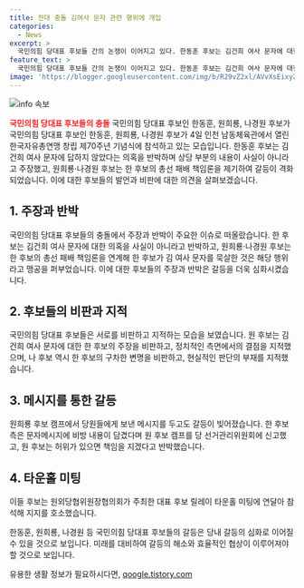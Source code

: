 ```yaml
---
title: 전대 충돌 김여사 문자 관련 행위에 개입
categories:
  - News
excerpt: >
  국민의힘 당대표 후보들 간의 논쟁이 이어지고 있다. 한동훈 후보는 김건희 여사 문자에 대한 의혹을 부인하며 총선 패배 책임을 연결하며 반박했다. 이에 원희룡·나경원 후보는 각각 한 후보의 총선 패배 책임을 강도 높게 비판하고 나경원 후보는 구차한 변명이라고 비난했다. 이에 윤상현 후보는 한 후보의 사과를 촉구하며 당 분열 가능성을 우려했다. 또한, 후보들은 서로의 캠프에 대한 비난과 공격을 진행하고 있다.
feature_text: >
  국민의힘 당대표 후보들 간의 논쟁이 이어지고 있다. 한동훈 후보는 김건희 여사 문자에 대한 의혹을 부인하며 총선 패배 책임을 연결하며 반박했다. 이에 원희룡·나경원 후보는 각각 한 후보의 총선 패배 책임을 강도 높게 비판하고 나경원 후보는 구차한 변명이라고 비난했다. 이에 윤상현 후보는 한 후보의 사과를 촉구하며 당 분열 가능성을 우려했다. 또한, 후보들은 서로의 캠프에 대한 비난과 공격을 진행하고 있다.
image: 'https://blogger.googleusercontent.com/img/b/R29vZ2xl/AVvXsEixyZcFfHzMRdzZMjFBmAUKJYCLCGyLL1o632UiGVXcaFdKo_bkvkuCioo0uUKlGfBVcT3P84aROyZIXSBEx3Aw5nCQ3pTgDom1WDC4m8eifvWiAmWEEVb4x6G_l8C0QH225ldMjyaFvpxGEBGNO37VmDTDMHGhJPq73UglMfDca1-0aw/s1600/blogspot.png'
---
```


<p><img src="https://blogger.googleusercontent.com/img/b/R29vZ2xl/AVvXsEixyZcFfHzMRdzZMjFBmAUKJYCLCGyLL1o632UiGVXcaFdKo_bkvkuCioo0uUKlGfBVcT3P84aROyZIXSBEx3Aw5nCQ3pTgDom1WDC4m8eifvWiAmWEEVb4x6G_l8C0QH225ldMjyaFvpxGEBGNO37VmDTDMHGhJPq73UglMfDca1-0aw/s1600/blogspot.png" alt="info 속보" /></p>

<p><b><span style="color: #ee2323;">국민의힘 당대표 후보들의 충돌</span></b>
국민의힘 당대표 후보인 한동훈, 원희룡, 나경원 후보가 국민의힘 당대표 후보인 한동훈, 원희룡, 나경원 후보가 4일 인천 남동체육관에서 열린 한국자유총연맹 창립 제70주년 기념식에 참석하고 있는 모습입니다. 한동훈 후보는 김건희 여사 문자에 답하지 않았다는 의혹을 반박하며 상당 부분의 내용이 사실이 아니라고 주장했고, 원희룡·나경원 후보는 한 후보의 총선 패배 책임론을 제기하여 갈등이 격화되었습니다. 이에 대한 후보들의 발언과 비판에 대한 의견을 살펴보겠습니다. </p>

<h2 data-ke-size="size26">1. 주장과 반박</h2>

<p>국민의힘 당대표 후보들의 충돌에서 주장과 반박이 주요한 이슈로 떠올랐습니다. 한 후보는 김건희 여사 문자에 대한 의혹을 사실이 아니라고 반박하고, 원희룡·나경원 후보는 한 후보의 총선 패배 책임론을 연계해 한 후보가 김 여사 문자를 묵살한 것은 해당 행위라고 맹공을 퍼부었습니다. 이에 대한 후보들의 주장과 반박은 갈등을 더욱 심화시켰습니다. </p>

<h2 data-ke-size="size26">2. 후보들의 비판과 지적</h2>

<p>국민의힘 당대표 후보들은 서로를 비판하고 지적하는 모습을 보였습니다. 원 후보는 김건희 여사 문자에 대한 한 후보의 주장을 비판하고, 정치적인 측면에서의 결점을 지적했으며, 나 후보 역시 한 후보의 구차한 변명을 비판하고, 현실적인 판단의 부재를 지적했습니다. </p>

<h2 data-ke-size="size26">3. 메시지를 통한 갈등</h2>

<p>원희룡 후보 캠프에서 당원들에게 보낸 메시지를 두고도 갈등이 빚어졌습니다. 한 후보측은 문자메시지에 비방 내용이 담겼다며 원 후보 캠프를 당 선거관리위원회에 신고했고, 원 후보는 허위가 있으면 책임을 지겠다고 반박했습니다. </p>

<h2 data-ke-size="size26">4. 타운홀 미팅</h2>

<p>이들 후보는 원외당협위원장협의회가 주최한 대표 후보 릴레이 타운홀 미팅에 연달아 참석해 지지를 호소했습니다.</p>

<p>한동훈, 원희룡, 나경원 등 국민의힘 당대표 후보들의 갈등은 당내 갈등의 심화로 이어질 수 있을 것으로 보입니다. 미래를 대비하여 갈등의 해소와 효율적인 협상이 이루어져야 할 것으로 보입니다.</p>
유용한 생활 정보가 필요하시다면, <a href="https://qoogle.tistory.com" rel="dofollow">qoogle.tistory.com</a>


